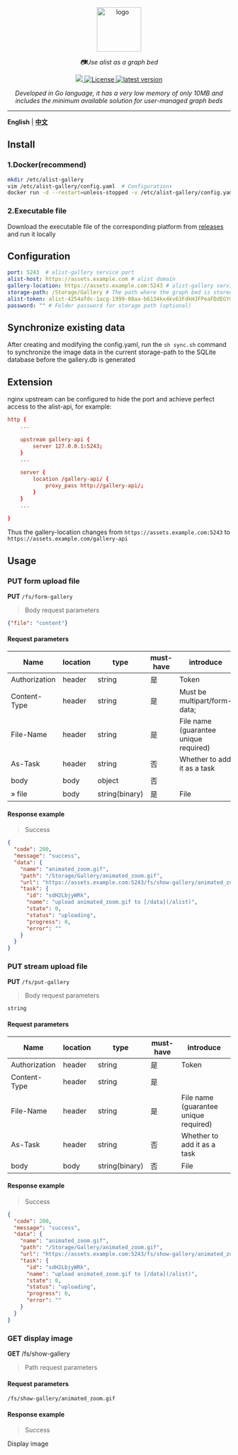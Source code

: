<div align="center">
  <a href="https://alist.nn.ci"><img width="100px" alt="logo" src="https://cloud.hive-net.cn/gallery-api/fs/show-gallery/2024_09_11_ukNhp1.png"/></a>
  <p><em>📷Use alist as a graph bed</em></p>
  <a href="https://go.dev/dl/">
    <img src="https://img.shields.io/badge/Go-1.22.1-blue" />
  </a>
  <a href="https://github.com/ThinkerWen/alist-gallery/blob/main/LICENSE">
    <img src="https://img.shields.io/github/license/ThinkerWen/alist-gallery" alt="License" />
  </a>
  <a href="https://github.com/ThinkerWen/alist-gallery/releases">
    <img src="https://img.shields.io/github/v/release/ThinkerWen/alist-gallery.svg" alt="latest version" />
  </a>
</div>

<div align="center">
<p><em>Developed in Go language, it has a very low memory of only 10MB and includes the minimum available solution for user-managed graph beds</em></p>
</div>

---
**English** | **[中文](https://github.com/ThinkerWen/alist-gallery/blob/main/README.md)**

## Install

### 1.Docker(recommend)
```bash
mkdir /etc/alist-gallery
vim /etc/alist-gallery/config.yaml  # Configuration⬇️
docker run -d --restart=unless-stopped -v /etc/alist-gallery/config.yaml:/app/config.yaml -p 5243:5243 --name="alist-gallery" designerwang/alist-gallery:latest
```
### 2.Executable file
Download the executable file of the corresponding platform from [releases](https://github.com/ThinkerWen/alist-gallery/releases) and run it locally

## Configuration

```yaml
port: 5243  # alist-gallery service port
alist-host: https://assets.example.com # alist domain
gallery-location: https://assets.example.com:5243 # alist-gallery service location
storage-path: /Storage/Gallery # The path where the graph bed is stored in the alist
alist-token: alist-4254afdc-1acg-1999-08aa-b6134kx4kv63FdkHJFPeaFDdEGYmSe29KETy4fdsareKM8fdsagfdsgfdgfdagdfgr # alist service token
password: "" # Folder password for storage path (optional)
```

## Synchronize existing data
After creating and modifying the config.yaml, run the `sh sync.sh` command to synchronize the image data in the current storage-path to the SQLite database before the gallery.db is generated

## Extension

nginx upstream can be configured to hide the port and achieve perfect access to the alist-api, for example:
```conf
http {
    ...
    
    upstream gallery-api {
        server 127.0.0.1:5243;
    }
    ...
    
    server {
        location /gallery-api/ {
            proxy_pass http://gallery-api/; 
        }
    }
    ...
    
}
```
Thus the gallery-location changes from `https://assets.example.com:5243` to `https://assets.example.com/gallery-api`

## Usage
### PUT form upload file
**PUT** `/fs/form-gallery`
> Body request parameters
```json
{"file": "content"}
```
#### Request parameters
| Name           | location | type           | must-have | introduce                             |
|----------------|----------|----------------|-----------|---------------------------------------|
| Authorization  | header   | string         | 是         | Token                                 |
| Content-Type   | header   | string         | 是         | Must be multipart/form-data;          |
| File-Name      | header   | string         | 是         | File name (guarantee unique required) |
| As-Task        | header   | string         | 否         | Whether to add it as a task           |
| body           | body     | object         | 否         |                                       |
| » file         | body     | string(binary) | 是         | File                                  |
#### Response example
> Success
```json
{
  "code": 200,
  "message": "success",
  "data": {
    "name": "animated_zoom.gif",
    "path": "/Storage/Gallery/animated_zoom.gif",
    "url": "https://assets.example.com:5243/fs/show-gallery/animated_zoom.gif",
    "task": {
      "id": "sdH2LbjyWRk",
      "name": "upload animated_zoom.gif to [/data](/alist)",
      "state": 0,
      "status": "uploading",
      "progress": 0,
      "error": ""
    }
  }
}
```

### PUT stream upload file
**PUT** `/fs/put-gallery`
> Body request parameters
```text
string
```
#### Request parameters
| Name           | location | type           | must-have | introduce                             |
|----------------|----------|----------------|-----------|---------------------------------------|
| Authorization  | header   | string         | 是         | Token                                 |
| Content-Type   | header   | string         | 是         |                                       |
| File-Name      | header   | string         | 是         | File name (guarantee unique required) |
| As-Task        | header   | string         | 否         | Whether to add it as a task           |
| body           | body     | string(binary) | 否         | File                                  |
#### Response example
> Success
```json
{
  "code": 200,
  "message": "success",
  "data": {
    "name": "animated_zoom.gif",
    "path": "/Storage/Gallery/animated_zoom.gif",
    "url": "https://assets.example.com:5243/fs/show-gallery/animated_zoom.gif",
    "task": {
      "id": "sdH2LbjyWRk",
      "name": "upload animated_zoom.gif to [/data](/alist)",
      "state": 0,
      "status": "uploading",
      "progress": 0,
      "error": ""
    }
  }
}
```

### GET display image
**GET** /fs/show-gallery
> Path request parameters
#### Request parameters
```url
/fs/show-gallery/animated_zoom.gif
```
#### Response example
> Success

Display image
